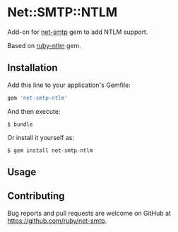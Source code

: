 # Net::SMTP::NTLM

Add-on for [net-smtp](https://github.com/ruby/net-smtp/) gem to add NTLM support.

Based on [ruby-ntlm](https://github.com/macks/ruby-ntlm) gem.

## Installation

Add this line to your application's Gemfile:

```ruby
gem 'net-smtp-ntlm'
```

And then execute:

    $ bundle

Or install it yourself as:

    $ gem install net-smtp-ntlm

## Usage

## Contributing

Bug reports and pull requests are welcome on GitHub at https://github.com/ruby/net-smtp.